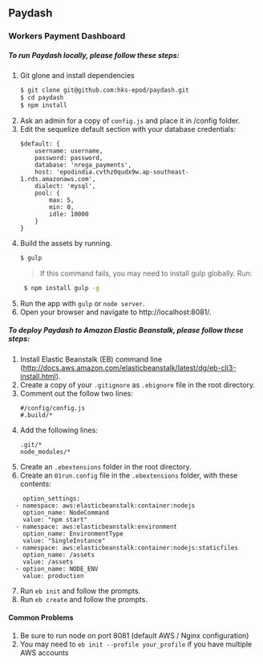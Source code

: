 ## Paydash
### Workers Payment Dashboard

##### To run Paydash locally, please follow these steps:
1. Git glone and install dependencies
    ```sh
    $ git clone git@github.com:hks-epod/paydash.git
    $ cd paydash
    $ npm install
    ```
2. Ask an admin for a copy of `config.js` and place it in /config folder.
3. Edit the sequelize default section with your database credentials:
    ```
    $default: {
        username: username,
        password: password,
        database: 'nrega_payments',
        host: 'epodindia.cvthz0qudx9w.ap-southeast-1.rds.amazonaws.com',
        dialect: 'mysql',
        pool: {
            max: 5,
            min: 0,
            idle: 10000
        }
    }
     ```
 4. Build the assets by running.
     ```sh
    $ gulp
     ```
     > If this command fails, you may need to install gulp globally.
     > Run:
     >
    ```sh
     $ npm install gulp -g
    ```
5. Run the app with `gulp` or `node server`.
6. Open your browser and navigate to http://localhost:8081/.

##### To deploy Paydash to Amazon Elastic Beanstalk, please follow these steps:
1. Install Elastic Beanstalk (EB) command line (http://docs.aws.amazon.com/elasticbeanstalk/latest/dg/eb-cli3-install.html).
2. Create a copy of your `.gitignore` as `.ebignore` file in the root directory.
3. Comment out the follow two lines:
    ```
    #/config/config.js
    #.build/*
    ```
4. Add the following lines:
    ```
    .git/*
    node_modules/*
    ```
5. Create an `.ebextensions` folder in the root directory.
6. Create an `01run.config` file in the `.ebextensions` folder, with these contents:
```
    option_settings:
  - namespace: aws:elasticbeanstalk:container:nodejs
    option_name: NodeCommand
    value: "npm start"
  - namespace: aws:elasticbeanstalk:environment
    option_name: EnvironmentType
    value: "SingleInstance"
  - namespace: aws:elasticbeanstalk:container:nodejs:staticfiles
    option_name: /assets
    value: /assets
  - option_name: NODE_ENV
    value: production
```
7. Run `eb init` and follow the prompts.
8. Run `eb create` and follow the prompts.


#### Common Problems
1. Be sure to run node on port 8081 (default AWS / Nginx configuration)
2. You may need to `eb init --profile your_profile` if you have multiple
   AWS accounts

